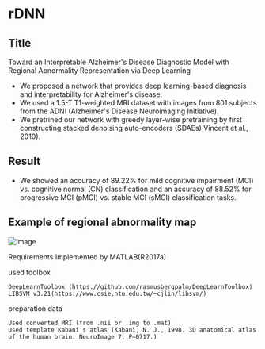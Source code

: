 # rDNN



## Title
Toward an Interpretable Alzheimer's Disease Diagnostic Model with Regional Abnormality Representation via Deep Learning



- We proposed a network that provides deep learning-based diagnosis and interpretability for Alzheimer's disease.
- We used a 1.5-T T1-weighted MRI dataset with images from 801 subjects from the ADNI (Alzheimer's Disease Neuroimaging Initiative).
- We pretrined our network with greedy layer-wise pretraining by first constructing stacked denoising auto-encoders (SDAEs) Vincent et al., 2010).

## Result
- We showed an accuracy of 89.22% for mild cognitive impairment (MCI) vs. cognitive normal (CN) classification and an accuracy of 88.52% for progressive MCI (pMCI) vs. stable MCI (sMCI) classification tasks.

## Example of regional abnormality map
![image](https://user-images.githubusercontent.com/28587809/49800475-f1de6c00-fd8a-11e8-80c9-7b40e5b34212.png)




Requirements 
Implemented by MATLAB(R2017a)

used toolbox
	
	DeepLearnToolbox (https://github.com/rasmusbergpalm/DeepLearnToolbox)
	LIBSVM v3.21(https://www.csie.ntu.edu.tw/~cjlin/libsvm/)


preparation data 

	Used converted MRI (from .nii or .img to .mat)
	Used template Kabani's atlas (Kabani, N. J., 1998. 3D anatomical atlas of the human brain. NeuroImage 7, P–0717.)
